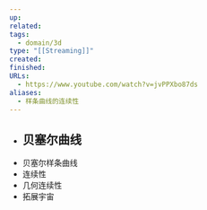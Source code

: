 ```yaml
---
up: 
related: 
tags:
  - domain/3d
type: "[[Streaming]]"
created: 
finished: 
URLs:
  - https://www.youtube.com/watch?v=jvPPXbo87ds
aliases:
  - 样条曲线的连续性
---
```

- 贝塞尔曲线
	- 
- 贝塞尔样条曲线
- 连续性
- 几何连续性
- 拓展宇宙
